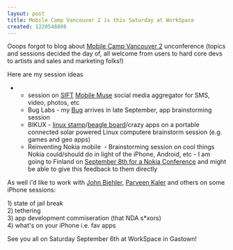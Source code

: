 ```yaml
---
layout: post
title: Mobile Camp Vancouver 2 is this Saturday at WorkSpace
created: 1220548808
---
```

<p>
Ooops forgot to blog about <a href="http://barcamp.pbwiki.com/MobileCampVancouver2">Mobile Camp Vancouver 2</a> unconference (topics and sessions decided the day of, all welcome from users to hard core devs to artists and sales and marketing folks!)
</p>
<p>
Here are my session ideas
</p>
<ul>
	<li>
	<ul>
		<li>session on <a href="http://www.sifttool.com/">SIFT</a> <a href="http://www.mobilemuse.ca/">Mobile Muse</a> social media aggregator for SMS, video, photos, etc</li>
		<li>Bug Labs - my <a href="http://buglabs.net/">Bug</a> arrives in late September, app brainstorming session</li>
		<li>BIKUX - <a href="http://thelinuxstamp.com/shop/article_1/Linuxstamp.html?sessid=tU4XYgRhiLJTWBVvXLWBdgJBz6v0r6YdmVKkGZqvUadqIdQwAeupfCVjScHEMvzy&amp;shop_param=cid%3D1%26aid%3D1%26">linux stamp</a>/<a href="http://beagleboard.org/">beagle board</a>/crazy apps on a portable connected
		solar powered Linux computere brainstorm session (e.g. games and geo
		apps)</li>
		<li>Reinventing Nokia mobile  - Brainstorming session on cool
		things Nokia could/should do in light of the iPhone, Android, etc - I
		am going to Finland on <a href="/archives/2008/08/20/going-nokia-womworld-workshop-helsinki-september-10-14">September 8th for a Nokia Conference</a> and might
		be able to give this feedback to them directly</li>
	</ul>
	</li>
</ul>
As well i'd like to work with <a href="http://johnbiehler.com/2008/08/21/mobilecamp-vancouver-2008/">John Biehler</a>, <a href="http://parveenkaler.com/">Parveen Kaler</a> and others on some iPhone sessions:
<br />
<p>
1) state of jail break
<br />
2) tethering
<br />
3) app development commiseration (that NDA s*xors)
<br />
4) what's on your iPhone i.e. fav apps
<br />
</p>
<p>
See you all on Saturday September 6th at WorkSpace in Gastown! 
</p>
<p>
&nbsp;
</p>
